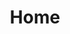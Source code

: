 ---
title: Home
slug: /
sections:
  - type: hero_section
    title: This Is A Big Hero Headline
    subtitle: >-
      Lorem ipsum dolor sit amet, consectetur adipiscing elit. Nullam a metus quis lorem malesuada luctus.
    actions:
      - label: Learn More
        url: /about
        type: primary
    image: images/hero.png
    background_color: blue
  - type: content_section
    title: Content Section Title
    content: >-
      Lorem ipsum dolor sit amet, consectetur adipiscing elit. Donec nisl ligula, cursus id molestie vel, maximus aliquet risus. Vivamus in nibh fringilla, fringilla.
  - type: features_section
    features:
      - title: Feature 1
        content: >-
          Lorem ipsum dolor sit amet, consectetur adipiscing elit. Donec nisl ligula, cursus id molestie vel, maximus aliquet risus. Vivamus in nibh fringilla, fringilla.
        align: left
        image: images/feature.png
        image_position: right
        actions:
          - label: Learn More
            url: /about
            type: primary
      - title: Feature 2
        content: >-
          Lorem ipsum dolor sit amet, consectetur adipiscing elit. Donec nisl ligula, cursus id molestie vel, maximus aliquet risus. Vivamus in nibh fringilla, fringilla.
        align: left
        image: images/feature.png
        image_position: left
        actions:
          - label: Learn More
            url: /about
            type: primary
layout: advanced
---